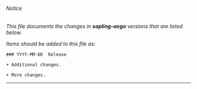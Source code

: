 ###### Notice

*This file documents the changes in **sapling-aego** versions that are listed below.*

*Items should be added to this file as:*

	### YYYY-MM-DD  Release

	+ Additional changes.

	+ More changes.

* * *
